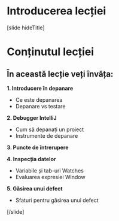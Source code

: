 # Introducerea lecției

[slide hideTitle]
# Conținutul lecției

## În această lecție veți învăța:

**1. Introducere în depanare**

- Ce este depanarea
- Depanare vs testare

**2. Debugger IntelliJ**
- Cum să depanați un proiect
- Instrumente de depanare

**3. Puncte de întrerupere**

**4. Inspecția datelor**
- Variabile și tab-uri Watches
- Evaluarea expresiei Window

**5. Găsirea unui defect**
- Sfaturi pentru găsirea unui defect

[/slide]